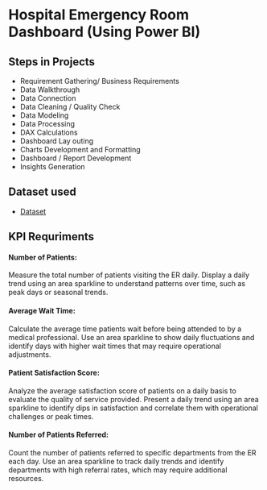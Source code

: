 # Hospital Emergency Room Dashboard (Using Power BI)
## Steps in Projects
 - Requirement Gathering/ Business Requirements
 - Data Walkthrough
 - Data Connection
 - Data Cleaning / Quality Check
 - Data Modeling
 - Data Processing
 - DAX Calculations
 - Dashboard Lay outing
 - Charts Development and Formatting
 - Dashboard / Report Development
 - Insights Generation
## Dataset used
- <a href="https://github.com/pravinwa12/Hospital-ER-Dashboard/blob/main/Hospital%20ER%20Data.csv">Dataset</a>
## KPI Requriments
#### Number of Patients:
Measure the total number of patients visiting the ER daily.
Display a daily trend using an area sparkline to understand patterns over time, such as peak days or seasonal trends.
#### Average Wait Time:
Calculate the average time patients wait before being attended to by a medical professional.
Use an area sparkline to show daily fluctuations and identify days with higher wait times that may require operational adjustments.
#### Patient Satisfaction Score:
Analyze the average satisfaction score of patients on a daily basis to evaluate the quality of service provided.
Present a daily trend using an area sparkline to identify dips in satisfaction and correlate them with operational challenges or peak times.
#### Number of Patients Referred:
Count the number of patients referred to specific departments from the ER each day.
Use an area sparkline to track daily trends and identify departments with high referral rates, which may require additional resources.

